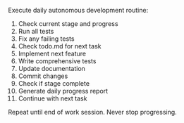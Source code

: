Execute daily autonomous development routine:

1. Check current stage and progress
2. Run all tests
3. Fix any failing tests
4. Check todo.md for next task
5. Implement next feature
6. Write comprehensive tests
7. Update documentation
8. Commit changes
9. Check if stage complete
10. Generate daily progress report
11. Continue with next task

Repeat until end of work session. Never stop progressing.